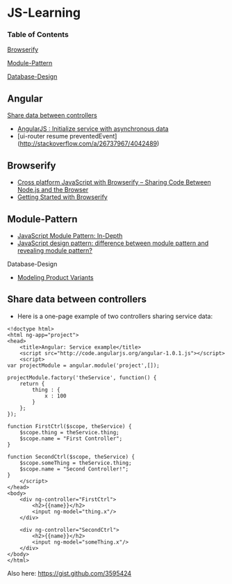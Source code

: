 JS-Learning
==================


### Table of Contents
[Browserify](#browserify)

[Module-Pattern](#module-pattern)

[Database-Design](#database-design)

## Angular
[Share data between controllers](#share-data-between-controllers)  
* [AngularJS : Initialize service with asynchronous data](http://stackoverflow.com/questions/16286605/angularjs-initialize-service-with-asynchronous-data)
* [ui-router resume preventedEvent] (http://stackoverflow.com/a/26737967/4042489)


## Browserify
* [Cross platform JavaScript with Browserify – Sharing Code Between Node.js and the Browser](https://blog.codecentric.de/en/2014/02/cross-platform-javascript/)
* [Getting Started with Browserify](http://www.sitepoint.com/getting-started-browserify/?utm_source=javascriptweekly&utm_medium=email)


## Module-Pattern
* [JavaScript Module Pattern: In-Depth](http://www.adequatelygood.com/JavaScript-Module-Pattern-In-Depth.html)
* [JavaScript design pattern: difference between module pattern and revealing module pattern?](http://stackoverflow.com/questions/22906662/javascript-design-pattern-difference-between-module-pattern-and-revealing-modul)


Database-Design
* [Modeling Product Variants](http://stackoverflow.com/questions/24923469/modeling-product-variants)


## Share data between controllers
* Here is a one-page example of two controllers sharing service data:
```
<!doctype html>
<html ng-app="project">
<head>
    <title>Angular: Service example</title>
    <script src="http://code.angularjs.org/angular-1.0.1.js"></script>
    <script>
var projectModule = angular.module('project',[]);

projectModule.factory('theService', function() {  
    return {
        thing : {
            x : 100
        }
    };
});

function FirstCtrl($scope, theService) {
    $scope.thing = theService.thing;
    $scope.name = "First Controller";
}

function SecondCtrl($scope, theService) {   
    $scope.someThing = theService.thing; 
    $scope.name = "Second Controller!";
}
    </script>
</head>
<body>  
    <div ng-controller="FirstCtrl">
        <h2>{{name}}</h2>
        <input ng-model="thing.x"/>         
    </div>

    <div ng-controller="SecondCtrl">
        <h2>{{name}}</h2>
        <input ng-model="someThing.x"/>             
    </div>
</body>
</html>
```
Also here: https://gist.github.com/3595424
